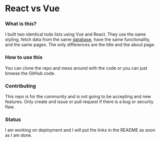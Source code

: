 # React vs Vue

### What is this?

I built two identical todo lists using Vue and React. They use the same styling, fetch data from the same [database](https://jsonplaceholder.typicode.com/), have the same functionality, and the same pages. The only differences are the title and the about page.

### How to use this

You can clone the repo and mess around with the code or you can just browse the GitHub code.

### Contributing

This repo is for the community and is not going to be accepting and new features. Only create and issue or pull request if there is a bug or security flaw.

### Status

I am working on deployment and I will put the links in the README as soon as I am done.
